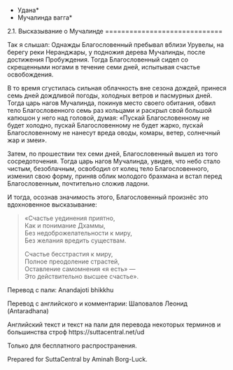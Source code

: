 * Удана*
* Мучалинда вагга*

2\.1\. Высказывание о Мучалинде
\=\=\=\=\=\=\=\=\=\=\=\=\=\=\=\=\=\=\=\=\=\=\=\=\=\=\=\=\=

Так я слышал: Однажды Благословенный пребывал вблизи Урувелы, на берегу реки Неранджары, у подножия дерева Мучалинды, после достижения Пробуждения\. Тогда Благословенный сидел со скрещенными ногами в течение семи дней, испытывая счастье освобождения\.

В то время сгустилась сильная облачность вне сезона дождей, принеся семь дней дождливой погоды, холодных ветров и пасмурных дней\. Тогда царь нагов Мучалинда, покинув место своего обитания, обвил тело Благословенного семь раз кольцами и раскрыл свой большой капюшон у него над головой, думая: «Пускай Благословенному не будет холодно, пускай Благословенному не будет жарко, пускай Благословенному не нанесут вреда оводы, комары, ветер, солнечный жар и змеи»\.

Затем, по прошествии тех семи дней, Благословенный вышел из того сосредоточения\. Тогда царь нагов Мучалинда, увидев, что небо стало чистым, безоблачным, освободил от колец тело Благословенного, изменил свою форму, приняв облик молодого брахмана и встал перед Благословенным, почтительно сложив ладони\.

И тогда, осознав значимость этого, Благословенный произнёс это вдохновенное высказывание:

> «Счастье уединения приятно,  
> Как и понимание Дхаммы,  
> Без недоброжелательности к миру,  
> Без желания вредить существам\.
>
> Счастье бесстрастия к миру,  
> Полное преодоление страстей,  
> Оставление самомнения «я есть» —  
> Это действительно высшее счастье»\.

Перевод с пали: Anandajoti bhikkhu

Перевод с английского и комментарии: Шаповалов Леонид \(Antaradhana\)

Английский текст и текст на пали для перевода некоторых терминов и большинства строф https://suttacentral\.net/ud

  

Только для бесплатного распространения\.

  

Prepared for SuttaCentral by Aminah Borg\-Luck\.